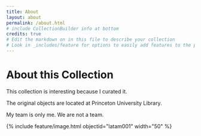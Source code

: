 ```yaml
---
title: About
layout: about
permalink: /about.html
# include CollectionBuilder info at bottom
credits: true
# Edit the markdown on in this file to describe your collection
# Look in _includes/feature for options to easily add features to the page
---
```


# About this Collection

This collection is interesting because I curated it.

The original objects are located at Princeton University Library.

My team is only me. We are not a team.

{% include feature/image.html objectid="latam001" width="50" %}